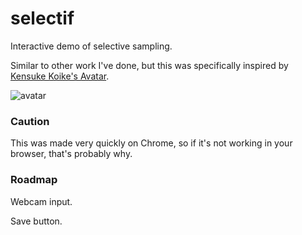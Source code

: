# selectif

Interactive demo of selective sampling.

Similar to other work I've done, but this was specifically inspired by [Kensuke Koike's Avatar](https://www.instagram.com/p/BmGvIBbhWPs/?hl=en&taken-by=kensukekoike). 

![avatar](/images/demo.gif)

### Caution

This was made very quickly on Chrome, so if it's not working in your browser, that's probably why.

### Roadmap

Webcam input.

Save button.
